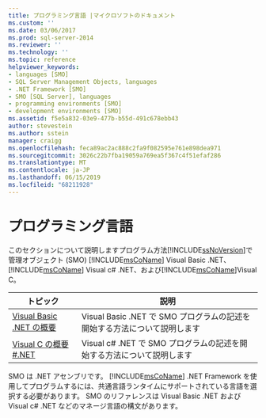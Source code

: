 ```yaml
---
title: プログラミング言語 |マイクロソフトのドキュメント
ms.custom: ''
ms.date: 03/06/2017
ms.prod: sql-server-2014
ms.reviewer: ''
ms.technology: ''
ms.topic: reference
helpviewer_keywords:
- languages [SMO]
- SQL Server Management Objects, languages
- .NET Framework [SMO]
- SMO [SQL Server], languages
- programming environments [SMO]
- development environments [SMO]
ms.assetid: f5e5a832-03e9-477b-b55d-491c678ebb43
author: stevestein
ms.author: sstein
manager: craigg
ms.openlocfilehash: feca89ac2ac888c2fa9f082595e761e898dea971
ms.sourcegitcommit: 3026c22b7fba19059a769ea5f367c4f51efaf286
ms.translationtype: MT
ms.contentlocale: ja-JP
ms.lasthandoff: 06/15/2019
ms.locfileid: "68211928"
---
```

# <a name="programming-languages"></a>プログラミング言語
  このセクションについて説明しますプログラム方法[!INCLUDE[ssNoVersion](../../includes/ssnoversion-md.md)]で管理オブジェクト (SMO) [!INCLUDE[msCoName](../../includes/msconame-md.md)] Visual Basic .NET、 [!INCLUDE[msCoName](../../includes/msconame-md.md)] Visual c# .NET、および[!INCLUDE[msCoName](../../includes/msconame-md.md)]Visual C。  
  
|トピック|説明|  
|-----------|-----------------|  
|[Visual Basic .NET の概要](../../database-engine/dev-guide/getting-started-in-visual-basic-net.md)|Visual Basic .NET で SMO プログラムの記述を開始する方法について説明します|  
|[Visual C の概要&#35;.NET](smo-programming-getting-started-in-visual-csharp-net.md)|Visual c# .NET で SMO プログラムの記述を開始する方法について説明します|  
  
 SMO は .NET アセンブリです。 [!INCLUDE[msCoName](../../includes/msconame-md.md)] .NET Framework を使用してプログラムするには、共通言語ランタイムにサポートされている言語を選択する必要があります。 SMO のリファレンスは Visual Basic .NET および Visual c# .NET などのマネージ言語の構文があります。  
  
  
